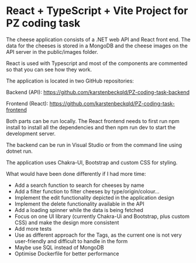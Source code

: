 # React + TypeScript + Vite Project for PZ coding task
The cheese application consists of a .NET web API and React front end. The data for the cheeses is stored in a MongoDB 
and the cheese images on the API server in the public/images folder.

React is used with Typescript and most of the components are commented so that you can see how they work.

The application is located in two GitHub repositories:

Backend (API): https://github.com/karstenbeckqld/PZ-coding-task-backend

Frontend (React): https://github.com/karstenbeckqld/PZ-coding-task-frontend

Both parts can be run locally. 
The React frontend needs to first run npm install to install all the dependencies and then npm run dev to start the 
development server.

The backend can be run in Visual Studio or from the command line using dotnet run.

The application uses Chakra-UI, Bootstrap and custom CSS for styling.

What would have been done differently if I had more time:
- Add a search function to search for cheeses by name
- Add a filter function to filter cheeses by type/origin/colour...
- Implement the edit functionality depicted in the application design
- Implement the delete functionality available in the API
- Add a loading spinner while the data is being fetched
- Focus on one UI library (currently Chakra-Ui and Bootstrap, plus custom CSS) and make the design more consistent
- Add more tests
- Use as different approach for the Tags, as the current one is not very user-friendly and difficult to handle in the form
- Maybe use SQL instead of MongoDB
- Optimise Dockerfile for better performance
